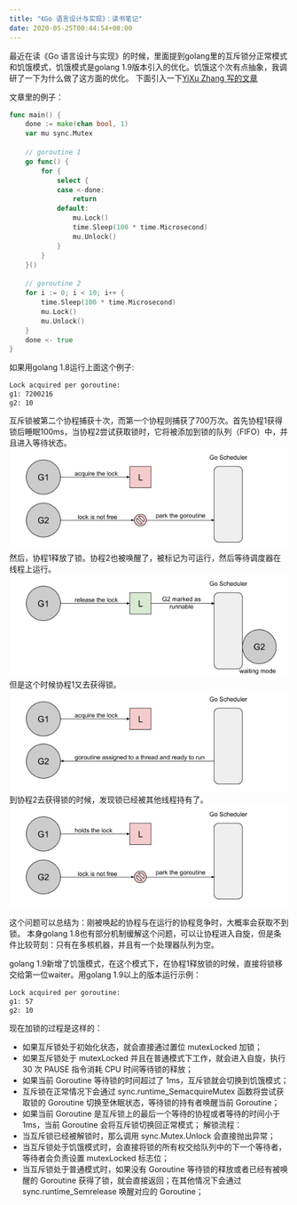 ```yaml
---
title: "《Go 语言设计与实现》：读书笔记"
date: 2020-05-25T00:44:54+08:00
---
```


最近在读《Go 语言设计与实现》的时候，里面提到golang里的互斥锁分正常模式和饥饿模式，饥饿模式是golang 1.9版本引入的优化。饥饿这个次有点抽象，我调研了一下为什么做了这方面的优化。
下面引入一下[YiXu Zhang 写的文章](https://morioh.com/p/0a103ab09f46)


文章里的例子：
```go
func main() {
    done := make(chan bool, 1)
    var mu sync.Mutex

    // goroutine 1
    go func() {
        for {
            select {
            case <-done:
                return
            default:
                mu.Lock()
                time.Sleep(100 * time.Microsecond)
                mu.Unlock()
            }
        }
    }()

    // goroutine 2
    for i := 0; i < 10; i++ {
        time.Sleep(100 * time.Microsecond)
        mu.Lock()
        mu.Unlock()
    }
    done <- true
}
```

如果用golang 1.8运行上面这个例子:
```shell script
Lock acquired per goroutine:
g1: 7200216
g2: 10
```
互斥锁被第二个协程捕获十次，而第一个协程则捕获了700万次。首先协程1获得锁后睡眠100ms，当协程2尝试获取锁时，它将被添加到锁的队列（FIFO）中，并且进入等待状态。
![1](1*xAjdRzuHSHKKareZrfv6wQ.png)
然后，协程1释放了锁。协程2也被唤醒了，被标记为可运行，然后等待调度器在线程上运行。
![2](1*f22otcYK2JTEXfxffC66vw.png)
但是这个时候协程1又去获得锁。
![3](1*sFl5UOKWlPdeo4b0Vc26hA.png)
到协程2去获得锁的时候，发现锁已经被其他线程持有了。
![4](1*QLdu3d1D9-BbhFU0pXbniQ.png)

这个问题可以总结为：刚被唤起的协程与在运行的协程竞争时，大概率会获取不到锁。
本身golang 1.8也有部分机制缓解这个问题，可以让协程进入自旋，但是条件比较苛刻：只有在多核机器，并且有一个处理器队列为空。

golang 1.9新增了饥饿模式，在这个模式下，在协程1释放锁的时候，直接将锁移交给第一位waiter。用golang 1.9以上的版本运行示例：
```shell script
Lock acquired per goroutine:
g1: 57
g2: 10
```

现在加锁的过程是这样的：
* 如果互斥锁处于初始化状态，就会直接通过置位 mutexLocked 加锁；
* 如果互斥锁处于 mutexLocked 并且在普通模式下工作，就会进入自旋，执行 30 次 PAUSE 指令消耗 CPU 时间等待锁的释放；
* 如果当前 Goroutine 等待锁的时间超过了 1ms，互斥锁就会切换到饥饿模式；
* 互斥锁在正常情况下会通过 sync.runtime_SemacquireMutex 函数将尝试获取锁的 Goroutine 切换至休眠状态，等待锁的持有者唤醒当前 Goroutine；
* 如果当前 Goroutine 是互斥锁上的最后一个等待的协程或者等待的时间小于 1ms，当前 Goroutine 会将互斥锁切换回正常模式；
解锁流程：
* 当互斥锁已经被解锁时，那么调用 sync.Mutex.Unlock 会直接抛出异常；
* 当互斥锁处于饥饿模式时，会直接将锁的所有权交给队列中的下一个等待者，等待者会负责设置 mutexLocked 标志位；
* 当互斥锁处于普通模式时，如果没有 Goroutine 等待锁的释放或者已经有被唤醒的 Goroutine 获得了锁，就会直接返回；在其他情况下会通过 sync.runtime_Semrelease 唤醒对应的 Goroutine；